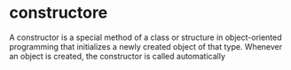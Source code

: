 # constructore
A constructor is a special method of a class or structure in object-oriented programming that initializes a newly created object of that type. Whenever an object is created, the constructor is called automatically
